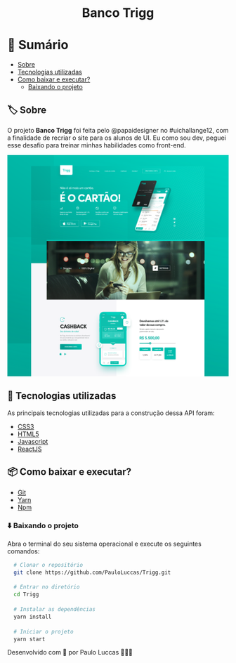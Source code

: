<h1 align="center">
  Banco Trigg
</h1>

# 🔖 Sumário

- [Sobre](#%EF%B8%8F-sobre)
- [Tecnologias utilizadas](#-tecnologias-utilizadas)
- [Como baixar e executar?](#-como-baixar-e-executar)
  - [Baixando o projeto](#%EF%B8%8F-baixando-o-projeto)

## 🏷️ Sobre

O projeto **Banco Trigg** foi feita pelo @papaidesigner no #uichallange12, com a finalidade de recriar o site para os alunos de UI. Eu como sou dev, peguei esse desafio para treinar minhas habilidades como front-end.

![homepage](https://github.com/PauloLuccas/Trigg/blob/master/src/assets/images/instagram-03.png)

## 🚀 Tecnologias utilizadas

As principais tecnologias utilizadas para a construção dessa API foram:

- [CSS3](https://developer.mozilla.org/pt-BR/docs/Web/CSS)
- [HTML5](https://developer.mozilla.org/pt-BR/docs/Web/HTML/HTML5)
- [Javascript](https://developer.mozilla.org/pt-BR/docs/Aprender/JavaScript)
- [ReactJS](https://pt-br.reactjs.org/)

## 📦 Como baixar e executar?

- [Git](https://git-scm.com/)
- [Yarn](https://classic.yarnpkg.com/lang/en/)
- [Npm](https://www.npmjs.com/)

### ⬇️ Baixando o projeto

Abra o terminal do seu sistema operacional e execute os seguintes comandos:

```bash
  # Clonar o repositório
  git clone https://github.com/PauloLuccas/Trigg.git

  # Entrar no diretório
  cd Trigg

  # Instalar as dependências
  yarn install

  # Iniciar o projeto
  yarn start
```

Desenvolvido com 💜 por Paulo Luccas 🧑🏽‍🚀


